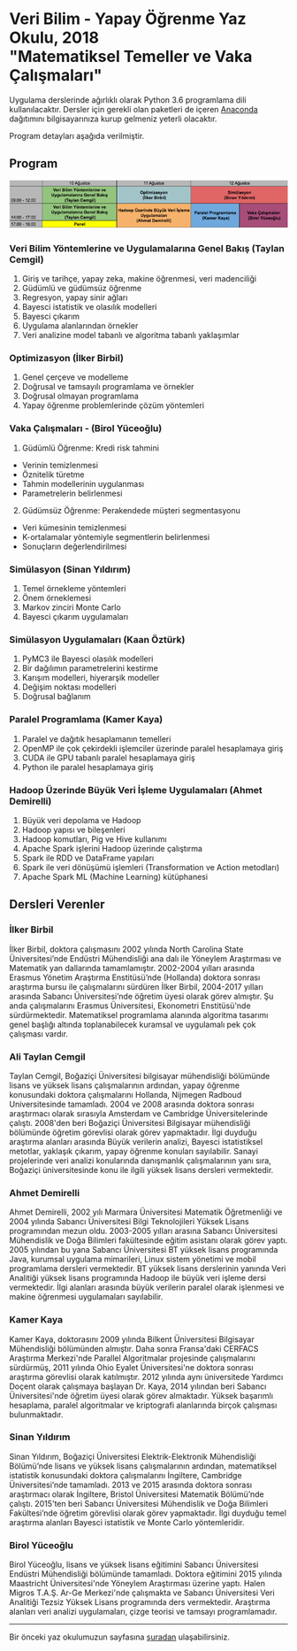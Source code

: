 # Veri Bilim - Yapay Öğrenme Yaz Okulu, 2018<br />"Matematiksel Temeller ve Vaka Çalışmaları"

Uygulama derslerinde ağırlıklı olarak Python 3.6 programlama dili kullanılacaktır. Dersler için gerekli olan paketleri de içeren [Anaconda](https://www.anaconda.com/download/) dağıtımını bilgisayarınıza kurup gelmeniz yeterli olacaktır.

Program detayları aşağıda verilmiştir.

## Program

![VBYO2018 Program](./diger/vbyo2018-program.png)

### Veri Bilim Yöntemlerine ve Uygulamalarına Genel Bakış (Taylan Cemgil)

1. Giriş ve tarihçe, yapay zeka, makine öğrenmesi, veri madenciliği
2. Güdümlü ve güdümsüz öğrenme
3. Regresyon, yapay sinir ağları
4. Bayesci istatistik ve olasılık modelleri
5. Bayesci çıkarım
6. Uygulama alanlarından örnekler
7. Veri analizine model tabanlı ve algoritma tabanlı yaklaşımlar

### Optimizasyon (İlker Birbil)

1. Genel çerçeve ve modelleme
2. Doğrusal ve tamsayılı programlama ve örnekler
3. Doğrusal olmayan programlama
4. Yapay öğrenme problemlerinde çözüm yöntemleri

### Vaka Çalışmaları - (Birol Yüceoğlu)
1. Güdümlü Öğrenme: Kredi risk tahmini
  * Verinin temizlenmesi
  * Öznitelik türetme
  * Tahmin modellerinin uygulanması
  * Parametrelerin belirlenmesi
2. Güdümsüz Öğrenme: Perakendede müşteri segmentasyonu
  * Veri kümesinin temizlenmesi
  * K-ortalamalar yöntemiyle segmentlerin belirlenmesi
  * Sonuçların değerlendirilmesi
  
### Simülasyon (Sinan Yıldırım)

1. Temel örnekleme yöntemleri
2. Önem örneklemesi
3. Markov zinciri Monte Carlo
4. Bayesci çıkarım uygulamaları

### Simülasyon Uygulamaları (Kaan Öztürk)

1. PyMC3 ile Bayesci olasılık modelleri
2. Bir dağılımın parametrelerini kestirme
3. Karışım modelleri, hiyerarşik modeller
4. Değişim noktası modelleri
5. Doğrusal bağlanım

### Paralel Programlama (Kamer Kaya)

1. Paralel ve dağıtık hesaplamanın temelleri
2. OpenMP ile çok çekirdekli işlemciler üzerinde paralel hesaplamaya giriş
3. CUDA ile GPU tabanlı paralel hesaplamaya giriş
4. Python ile paralel hesaplamaya giriş

### Hadoop Üzerinde Büyük Veri İşleme Uygulamaları (Ahmet Demirelli)

1. Büyük veri depolama ve Hadoop
2. Hadoop yapısı ve bileşenleri
3. Hadoop komutları, Pig ve Hive kullanımı
4. Apache Spark işlerini Hadoop üzerinde çalıştırma
5. Spark ile RDD ve DataFrame yapıları
6. Spark ile veri dönüşümü işlemleri (Transformation ve Action  metodları)
7. Apache Spark ML (Machine Learning) kütüphanesi

## Dersleri Verenler

### İlker Birbil

İlker Birbil, doktora çalışmasını 2002 yılında North Carolina State Üniversitesi’nde Endüstri Mühendisliği ana dalı ile Yöneylem Araştırması ve Matematik yan dallarında tamamlamıştır. 2002-2004 yılları arasında Erasmus Yönetim Araştırma Enstitüsü’nde (Hollanda) doktora sonrası araştırma bursu ile çalışmalarını sürdüren İlker Birbil, 2004-2017 yılları arasında Sabancı Üniversitesi’nde öğretim üyesi olarak görev almıştır. Şu anda çalışmalarını Erasmus Üniversitesi, Ekonometri Enstitüsü'nde sürdürmektedir. Matematiksel programlama alanında algoritma tasarımı genel başlığı altında toplanabilecek kuramsal ve uygulamalı pek çok çalışması vardır.

### Ali Taylan Cemgil

Taylan Cemgil, Boğaziçi Üniversitesi bilgisayar mühendisliği bölümünde lisans ve yüksek lisans çalışmalarının ardından, yapay öğrenme konusundaki doktora çalışmalarını Hollanda, Nijmegen Radboud Universitesinde tamamladı. 2004 ve 2008 arasında doktora sonrası araştırmacı olarak sırasıyla Amsterdam ve Cambridge Üniversitelerinde çalıştı. 2008'den beri Boğaziçi Üniversitesi Bilgisayar mühendisliği bölümünde öğretim görevlisi olarak görev yapmaktadır. İlgi duyduğu araştırma alanları arasında Büyük verilerin analizi, Bayesci istatistiksel metotlar, yaklaşık çıkarım, yapay öğrenme konuları sayılabilir. Sanayi projelerinde veri analizi konularında danışmanlık çalışmalarının yanı sıra, Boğaziçi üniversitesinde konu ile ilgili yüksek lisans dersleri vermektedir.

### Ahmet Demirelli

Ahmet Demirelli, 2002 yılı Marmara Üniversitesi Matematik Öğretmenliği ve 2004 yılında Sabancı Üniversitesi Bilgi Teknolojileri Yüksek Lisans programından mezun oldu. 2003-2005 yılları arasına Sabancı Üniversitesi Mühendislik ve Doğa Bilimleri fakültesinde eğitim asistanı olarak görev yaptı. 2005 yılından bu yana Sabancı Üniversitesi BT yüksek lisans programında Java, kurumsal uygulama mimarileri, Linux sistem yönetimi ve mobil programlama dersleri vermektedir. BT yüksek lisans derslerinin yanında Veri Analitiği yüksek lisans programında Hadoop ile büyük veri işleme dersi vermektedir. İlgi alanları arasında büyük verilerin paralel olarak işlenmesi ve makine öğrenmesi uygulamaları sayılabilir.

### Kamer Kaya

Kamer Kaya, doktorasını 2009 yılında Bilkent Üniversitesi Bilgisayar Mühendisliği bölümünden almıştır. Daha sonra Fransa'daki CERFACS Araştırma Merkezi'nde Parallel Algoritmalar projesinde çalışmalarını sürdürmüş, 2011 yılında Ohio Eyalet Üniversitesi'ne doktora sonrası araştırma görevlisi olarak katılmıştır. 2012 yılında aynı üniversitede Yardımcı Doçent olarak çalışmaya başlayan Dr. Kaya, 2014 yılından beri Sabancı Üniversitesi'nde öğretim üyesi olarak görev almaktadır. Yüksek başarımlı hesaplama, paralel algoritmalar ve kriptografi alanlarında birçok çalışması bulunmaktadır.

### Sinan Yıldırım

Sinan Yıldırım, Boğaziçi Üniversitesi Elektrik-Elektronik Mühendisliği Bölümü’nde lisans ve yüksek lisans çalışmalarının ardından, matematiksel istatistik konusundaki doktora çalışmalarını İngiltere, Cambridge Üniversitesi’nde tamamladı. 2013 ve 2015 arasında doktora sonrası araştırmacı olarak İngiltere, Bristol Üniversitesi Matematik Bölümü’nde çalıştı. 2015'ten beri Sabancı Üniversitesi Mühendislik ve Doğa Bilimleri Fakültesi’nde öğretim görevlisi olarak görev yapmaktadır. İlgi duyduğu temel araştırma alanları Bayesci istatistik ve Monte Carlo yöntemleridir.

### Birol Yüceoğlu

Birol Yüceoğlu, lisans ve yüksek lisans eğitimini Sabancı Üniversitesi Endüstri Mühendisliği bölümünde tamamladı. Doktora eğitimini 2015 yılında  Maastricht Üniversitesi'nde Yöneylem Araştırması üzerine yaptı. Halen Migros T.A.Ş. Ar-Ge Merkezi'nde çalışmakta ve Sabancı Üniversitesi Veri Analitiği Tezsiz Yüksek Lisans programında ders vermektedir. Araştırma alanları veri analizi uygulamaları, çizge teorisi ve tamsayı programlamadır.


---

Bir önceki yaz okulumuzun sayfasına [şuradan](https://github.com/sibirbil/VBYO) ulaşabilirsiniz.
